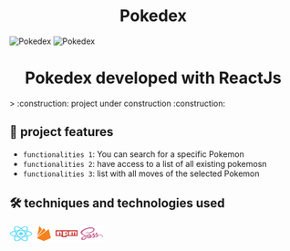 <h1 align="center"> Pokedex </h1>

![Pokedex](https://user-images.githubusercontent.com/89926456/148776430-77a20798-75d6-4f16-9444-cffa276b6a7d.png)
![Pokedex](https://user-images.githubusercontent.com/89926456/148776733-c888b8eb-015b-4f78-ac52-14e8895b9d15.png)

<h1 align="center">
  Pokedex developed with ReactJs
</h1>
> :construction: project under construction :construction:

## :hammer: project features

- `functionalities 1`: You can search for a specific Pokemon
- `functionalities 2`: have access to a list of all existing pokemosn
- `functionalities 3`: list with all moves of the selected Pokemon

## 🛠️  techniques and technologies used

<img align="center" alt="Flavio-React" height="30" width="40" src="https://raw.githubusercontent.com/devicons/devicon/master/icons/react/react-original.svg"><img align="center" alt="Flavio-firebase" height="30" width="40" src="https://github.com/devicons/devicon/blob/master/icons/firebase/firebase-plain.svg"><img align="center" alt="Flavio-npm" height="30" width="40" src="https://github.com/devicons/devicon/blob/master/icons/npm/npm-original-wordmark.svg">
<img align="center" alt="Flavio-scss" height="30" width="40" src="https://github.com/devicons/devicon/blob/master/icons/sass/sass-original.svg">
